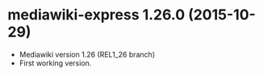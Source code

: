 # mediawiki-express 1.26.0 (2015-10-29)
* Mediawiki version 1.26 (REL1_26 branch)
* First working version.
